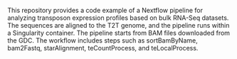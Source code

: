This repository provides a code example of a Nextflow pipeline for analyzing transposon expression profiles based on bulk RNA-Seq datasets. The sequences are aligned to the T2T genome, and the pipeline runs within a Singularity container. The pipeline starts from BAM files downloaded from the GDC. The workflow includes steps such as sortBamByName, bam2Fastq, starAlignment, teCountProcess, and teLocalProcess. 

